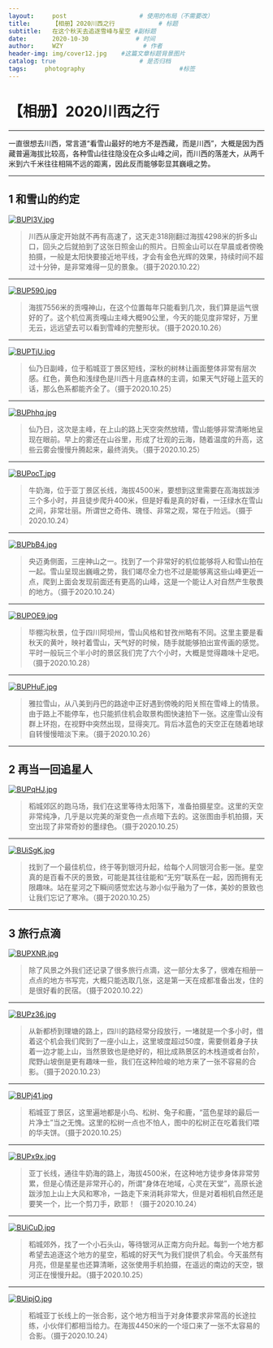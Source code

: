 ```yaml
---
layout:     post                    # 使用的布局（不需要改）
title:      【相册】2020川西之行            # 标题 
subtitle:   在这个秋天去追逐雪峰与星空 #副标题
date:       2020-10-30             # 时间
author:     WZY                      # 作者
header-img: img/cover12.jpg    #这篇文章标题背景图片
catalog: true                       # 是否归档
tags:     photography                          #标签
--- 
```


# 【相册】2020川西之行

***

一直很想去川西，常言道“看雪山最好的地方不是西藏，而是川西”，大概是因为西藏普遍海拔比较高，各种雪山往往隐没在众多山峰之间，而川西的落差大，从两千米到六千米往往相隔不远的距离，因此反而能够彰显其巍峨之势。

***

## 1 和雪山的约定

[![BUPI3V.jpg](https://s1.ax1x.com/2020/10/31/BUPI3V.jpg)](https://imgchr.com/i/BUPI3V)
> 川西从康定开始就不再有高速了，这天走318刚翻过海拔4298米的折多山口，回头之后就拍到了这张日照金山的照片。日照金山可以在早晨或者傍晚拍摄，一般是太阳快要接近地平线，才会有金色光辉的效果，持续时间不超过十分钟，是非常难得一见的景象。（摄于2020.10.22）

***

[![BUP590.jpg](https://s1.ax1x.com/2020/10/31/BUP590.jpg)](https://imgchr.com/i/BUP590)
> 海拔7556米的贡嘎神山，在这个位置每年只能看到几次，我们算是运气很好的了。这个机位离贡嘎山主峰大概90公里，今天的能见度非常好，万里无云，远远望去可以看到雪峰的完整形状。（摄于2020.10.26）

***

[![BUPTjU.jpg](https://s1.ax1x.com/2020/10/31/BUPTjU.jpg)](https://imgchr.com/i/BUPTjU)
> 仙乃日副峰，位于稻城亚丁景区短线，深秋的树林让画面整体非常有层次感。红色，黄色和浅绿色是川西十月底森林的主调，如果天气好碰上蓝天的话，那么色系都能齐全了。（摄于2020.10.25）

***

[![BUPhhq.jpg](https://s1.ax1x.com/2020/10/31/BUPhhq.jpg)](https://imgchr.com/i/BUPhhq)
> 仙乃日，这次是主峰，在上山的路上天空突然放晴，雪山能够非常清晰地呈现在眼前。早上的雾还在山谷里，形成了壮观的云海，随着温度的升高，这些云雾会慢慢升腾起来，最终消失。（摄于2020.10.25）

***

[![BUPocT.jpg](https://s1.ax1x.com/2020/10/31/BUPocT.jpg)](https://imgchr.com/i/BUPocT)
> 牛奶海，位于亚丁景区长线，海拔4500米，要想到这里需要在高海拔跋涉三个多小时，并且徒步爬升400米，但是好看是真的好看，一汪绿水在雪山之间，非常壮丽。所谓世之奇伟、瑰怪、非常之观，常在于险远。（摄于2020.10.24）

***

[![BUPbB4.jpg](https://s1.ax1x.com/2020/10/31/BUPbB4.jpg)](https://imgchr.com/i/BUPbB4)
> 央迈勇侧面，三座神山之一。找到了一个非常好的机位能够将人和雪山拍在一起。雪山呈现出巍峨之势，我们竭尽全力也不过是能够离这些山峰更近一点，爬到上面会发现前面还有更高的山峰，这是一个能让人对自然产生敬畏的地方。（摄于2020.10.24）

***

[![BUPOE9.jpg](https://s1.ax1x.com/2020/10/31/BUPOE9.jpg)](https://imgchr.com/i/BUPOE9)
> 毕棚沟秋景，位于四川阿坝州，雪山风格和甘孜州略有不同。这里主要是看秋天的黄叶，映衬着雪山，天气好的时候，随手就能够拍出宣传画的感觉。平时一般玩三个半小时的景区我们完了六个小时，大概是觉得趣味十足吧。（摄于2020.10.28）

***

[![BUPHuF.jpg](https://s1.ax1x.com/2020/10/31/BUPHuF.jpg)](https://imgchr.com/i/BUPHuF)
> 雅拉雪山，从八美到丹巴的路途中正好遇到傍晚的阳关照在雪峰上的情景。由于路上不能停车，也只能抓住机会取景构图快速拍下一张。这座雪山没有群上环抱，在视野中突然出现，显得突兀。背后冰蓝色的天空正在随着地球自转慢慢暗淡下来。（摄于2020.10.26）

***

## 2 再当一回追星人

[![BUPqHJ.jpg](https://s1.ax1x.com/2020/10/31/BUPqHJ.jpg)](https://imgchr.com/i/BUPqHJ)
> 稻城郊区的跑马场，我们在这里等待太阳落下，准备拍摄星空。这里的天空非常纯净，几乎是以完美的渐变色一点点暗下去的。这张图由手机拍摄，天空出现了非常奇妙的墨绿色。（摄于2020.10.25）

***

[![BUiSgK.jpg](https://s1.ax1x.com/2020/10/31/BUiSgK.jpg)](https://imgchr.com/i/BUiSgK)
> 找到了一个最佳机位，终于等到银河升起，给每个人同银河合影一张。星空真的是百看不厌的景致，可能是其往往能和“无穷”联系在一起，因而拥有无限趣味。站在星河之下瞬间感觉宏达与渺小似乎融为了一体，美妙的景致也让我们忘记了寒冷。（摄于2020.10.25）

***

## 3 旅行点滴

[![BUPXNR.jpg](https://s1.ax1x.com/2020/10/31/BUPXNR.jpg)](https://imgchr.com/i/BUPXNR)
> 除了风景之外我们还记录了很多旅行点滴，这一部分太多了，很难在相册一点点的地方书写完，大概只能选取几张，这是第一天在成都准备出发，住的是很好看的民宿。（摄于2020.10.22）

***

[![BUPz36.jpg](https://s1.ax1x.com/2020/10/31/BUPz36.jpg)](https://imgchr.com/i/BUPz36)
> 从新都桥到理塘的路上，四川的路经常分段放行，一堵就是一个多小时，借着这个机会我们爬到了一座小山上，这里坡度超过50度，需要侧着身子扶着一边才能上山，当然景致也是绝好的，相比成熟景区的木栈道或者台阶，爬野山坡倒是更有趣味一些，我们在这种险峻的地方来了一张不容易的合影。（摄于2020.10.23）

***

[![BUPj41.jpg](https://s1.ax1x.com/2020/10/31/BUPj41.jpg)](https://imgchr.com/i/BUPj41)
> 稻城亚丁景区，这里遍地都是小鸟、松树、兔子和鹿，“蓝色星球的最后一片净土”当之无愧。这里的松树一点也不怕人，图中的松树正在吃着我们喂的华夫饼。（摄于2020.10.25）

***

[![BUPx9x.jpg](https://s1.ax1x.com/2020/10/31/BUPx9x.jpg)](https://imgchr.com/i/BUPx9x)
> 亚丁长线，通往牛奶海的路上，海拔4500米，在这种地方徒步身体非常劳累，但是心情还是非常开心的，所谓“身体在地域，心灵在天堂”，高原长途跋涉加上山上大风和寒冷，一路走下来消耗非常大，但是对着相机自然还是要笑一个，比一个剪刀手，欧耶！（摄于2020.10.24）

***

[![BUiCuD.jpg](https://s1.ax1x.com/2020/10/31/BUiCuD.jpg)](https://imgchr.com/i/BUiCuD)
> 稻城郊外，找了一个小石头山，等待银河从正南方向升起。每到一个地方都希望去追逐这个地方的星空，稻城的好天气为我们提供了机会。今天虽然有月亮，但是星星也还算清晰，这张使用手机拍摄，在遥远的南边的天空，银河正在慢慢升起。（摄于2020.10.25）

***

[![BUipjO.jpg](https://s1.ax1x.com/2020/10/31/BUipjO.jpg)](https://imgchr.com/i/BUipjO)
> 稻城亚丁长线上的一张合影，这个地方相当于对身体要求非常高的长途拉练，小伙伴们都相当给力。在海拔4450米的一个垭口来了一张不太容易的合影。（摄于2020.10.24）